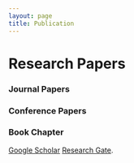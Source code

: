 ```yaml
---
layout: page
title: Publication
---
```



# Research Papers

### Journal Papers

### Conference Papers

### Book Chapter


[Google Scholar](https://scholar.google.com/citations?user=uLQtUOgAAAAJ&hl=en) 
[Research Gate](https://www.researchgate.net/profile/Jooho-Lee).

